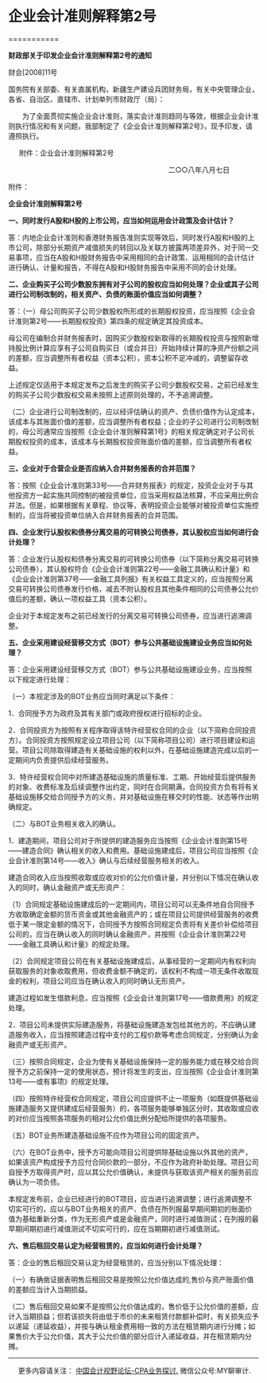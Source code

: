 ﻿# 企业会计准则解释第2号
===========

  

**财政部关于印发企业会计准则解释第2号的通知**

财会\[2008\]11号

国务院有关部委、有关直属机构，新疆生产建设兵团财务局，有关中央管理企业，各省、自治区、直辖市、计划单列市财政厅（局）：

　　为了全面贯彻实施企业会计准则，落实会计准则趋同与等效，根据企业会计准则执行情况和有关问题，我部制定了《企业会计准则解释第2号》，现予印发，请遵照执行。

　  附件：企业会计准则解释第2号

　　　　　　　　　　　　　　　　　　　　　　　二○○八年八月七日

附件：

**企业会计准则解释第2号**


**一、同时发行A股和H股的上市公司，应当如何运用会计政策及会计估计？**

答：内地企业会计准则和香港财务报告准则实现等效后，同时发行A股和H股的上市公司，除部分长期资产减值损失的转回以及关联方披露两项差异外，对于同一交易事项，应当在A股和H股财务报告中采用相同的会计政策、运用相同的会计估计进行确认、计量和报告，不得在A股和H股财务报告中采用不同的会计处理。

**二、企业购买子公司少数股东拥有对子公司的股权应当如何处理？企业或其子公司进行公司制改制的，相关资产、负债的账面价值应当如何调整？**

答：（一）母公司购买子公司少数股权所形成的长期股权投资，应当按照《企业会计准则第2号——长期股权投资》第四条的规定确定其投资成本。

母公司在编制合并财务报表时，因购买少数股权新取得的长期股权投资与按照新增持股比例计算应享有子公司自购买日（或合并日）开始持续计算的净资产份额之间的差额，应当调整所有者权益（资本公积），资本公积不足冲减的，调整留存收益。

上述规定仅适用于本规定发布之后发生的购买子公司少数股权交易，之前已经发生的购买子公司少数股权交易未按照上述原则处理的，不予追溯调整。

（二）企业进行公司制改制的，应以经评估确认的资产、负债价值作为认定成本，该成本与其账面价值的差额，应当调整所有者权益；企业的子公司进行公司制改制的，母公司通常应当按照《企业会计准则解释第1号》的相关规定确定对子公司长期股权投资的成本，该成本与长期股权投资账面价值的差额，应当调整所有者权益。

**三、企业对于合营企业是否应纳入合并财务报表的合并范围？**

答：按照《企业会计准则第33号——合并财务报表》的规定，投资企业对于与其他投资方一起实施共同控制的被投资单位，应当采用权益法核算，不应采用比例合并法。但是，如果根据有关章程、协议等，表明投资企业能够对被投资单位实施控制的，应当将被投资单位纳入合并财务报表的合并范围。

**四、企业发行认股权和债券分离交易的可转换公司债券，其认股权应当如何进行会计处理？**

答：企业发行认股权和债券分离交易的可转换公司债券（以下简称分离交易可转换公司债券），其认股权符合《企业会计准则第22号――金融工具确认和计量》和《企业会计准则第37号――金融工具列报》有关权益工具定义的，应当按照分离交易可转换公司债券发行价格，减去不附认股权且其他条件相同的公司债券公允价值后的差额，确认一项权益工具（资本公积）。

企业对于本规定发布之前已经发行的分离交易可转换公司债券，应当进行追溯调整。

**五、企业采用建设经营移交方式（BOT）参与公共基础设施建设业务应当如何处理？**

答：企业采用建设经营移交方式（BOT）参与公共基础设施建设业务，应当按照以下规定进行处理：

（一）本规定涉及的BOT业务应当同时满足以下条件：

1．合同授予方为政府及其有关部门或政府授权进行招标的企业。

2．合同投资方为按照有关程序取得该特许经营权合同的企业（以下简称合同投资方）。合同投资方按照规定设立项目公司（以下简称项目公司）进行项目建设和运营。项目公司除取得建造有关基础设施的权利以外，在基础设施建造完成以后的一定期间内负责提供后续经营服务。

3．特许经营权合同中对所建造基础设施的质量标准、工期、开始经营后提供服务的对象、收费标准及后续调整作出约定，同时在合同期满，合同投资方负有将有关基础设施移交给合同授予方的义务，并对基础设施在移交时的性能、状态等作出明确规定。

（二）与BOT业务相关收入的确认。

1．建造期间，项目公司对于所提供的建造服务应当按照《企业会计准则第15号——建造合同》确认相关的收入和费用。基础设施建成后，项目公司应当按照《企业会计准则第14号——收入》确认与后续经营服务相关的收入。

建造合同收入应当按照收取或应收对价的公允价值计量，并分别以下情况在确认收入的同时，确认金融资产或无形资产：

（1）合同规定基础设施建成后的一定期间内，项目公司可以无条件地自合同授予方收取确定金额的货币资金或其他金融资产的；或在项目公司提供经营服务的收费低于某一限定金额的情况下，合同授予方按照合同规定负责将有关差价补偿给项目公司的，应当在确认收入的同时确认金融资产，并按照《企业会计准则第22号——金融工具确认和计量》的规定处理。

（2）合同规定项目公司在有关基础设施建成后，从事经营的一定期间内有权利向获取服务的对象收取费用，但收费金额不确定的，该权利不构成一项无条件收取现金的权利，项目公司应当在确认收入的同时确认无形资产。

建造过程如发生借款利息，应当按照《企业会计准则第17号——借款费用》的规定处理。

2．项目公司未提供实际建造服务，将基础设施建造发包给其他方的，不应确认建造服务收入，应当按照建造过程中支付的工程价款等考虑合同规定，分别确认为金融资产或无形资产。

（三）按照合同规定，企业为使有关基础设施保持一定的服务能力或在移交给合同授予方之前保持一定的使用状态，预计将发生的支出，应当按照《企业会计准则第13号——或有事项》的规定处理。

（四）按照特许经营权合同规定，项目公司应提供不止一项服务（如既提供基础设施建造服务又提供建成后经营服务）的，各项服务能够单独区分时，其收取或应收的对价应当按照各项服务的相对公允价值比例分配给所提供的各项服务。

（五）BOT业务所建造基础设施不应作为项目公司的固定资产。

（六）在BOT业务中，授予方可能向项目公司提供除基础设施以外其他的资产，如果该资产构成授予方应付合同价款的一部分，不应作为政府补助处理。项目公司自授予方取得资产时，应以其公允价值确认，未提供与获取该资产相关的服务前应确认为一项负债。

本规定发布前，企业已经进行的BOT项目，应当进行追溯调整；进行追溯调整不切实可行的，应以与BOT业务相关的资产、负债在所列报最早期间期初的账面价值为基础重新分类，作为无形资产或是金融资产，同时进行减值测试；在列报的最早期间期初进行减值测试不切实可行的，应在当期期初进行减值测试。

**六、售后租回交易认定为经营租赁的，应当如何进行会计处理？**

答：企业的售后租回交易认定为经营租赁的，应当分别以下情况处理：

（一）有确凿证据表明售后租回交易是按照公允价值达成的,售价与资产账面价值的差额应当计入当期损益。

（二）售后租回交易如果不是按照公允价值达成的，售价低于公允价值的差额，应计入当期损益；但若该损失将由低于市价的未来租赁付款额补偿时，有关损失应予以递延（递延收益），并按与确认租金费用相一致的方法在租赁期内进行分摊；如果售价大于公允价值，其大于公允价值的部分应计入递延收益，并在租赁期内分摊。

* * *

     更多内容请关注： [中国会计视野论坛-CPA业务探讨.](https://bbs.esnai.com/thread-5354530-1-3.html) 微信公众号:MY聊审计.